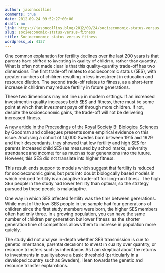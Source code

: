 ```yaml
---
author: jasonacollins
comments: true
date: 2012-09-24 09:52:27+00:00
draft: no
link: https://jasoncollins.blog/2012/09/24/socioeconomic-status-versus-fitness/
slug: socioeconomic-status-versus-fitness
title: Socioeconomic status versus fitness
wordpress_id: 4137
---
```


One common explanation for fertility declines over the last 200 years is that parents have shifted to investing in quality of children, rather than quantity. What is often not made clear is that this quality-quantity trade-off has two dimensions. The first trade-off relates to socioeconomic status (SES), with greater numbers of children resulting in less investment in education and resource dilution. The second trade-off relates to fitness, as a short-term increase in children may reduce fertility in future generations.

These two dimensions may not line up in modern settings. If an increased investment in quality increases both SES and fitness, there must be some point at which that investment pays off through more children. If not, despite the socioeconomic gains, the trade-off will not be delivering increased fitness.

A [new article in the Proceedings of the Royal Society B: Biological Sciences](http://doi.org/10.1098/rspb.2012.1415) by Goodman and colleagues presents some empirical evidence on this issue. Analysing a cohort of 14,000 Swedes born between 1915 and 1929 and their descendants, they showed that low fertility and high SES for parents increased child SES (as measured by school marks, university attendance and income) for as much as four generations into the future. However, this SES did not translate into higher fitness.

This result lends support to models which suggest that fertility is reduced for socioeconomic gains, but puts into doubt biologically based models in which reduced fertility is an adaptive trade-off for long-run fitness. The high SES people in the study had lower fertility than optimal, so the strategy pursued by these people is maladaptive.

One way in which SES affected fertility was the time between generations. While most of the low-SES people in the sample had four generations of children since the first study members were born, the higher SES members often had only three. In a growing population, you can have the same number of children per generation but lower fitness, as the shorter generation time of competitors allows them to increase in population more quickly.

The study did not analyse in-depth whether SES transmission is due to genetic inheritance, parental decisions to invest in quality over quantity, or resource transfers such as inheritance. As I am skeptical about the returns to investments in quality above a basic threshold (particularly in a developed country such as Sweden), I lean towards the genetic and resource transfer explanations.
